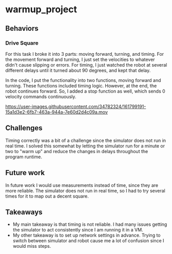 # warmup_project

## Behaviors

### Drive Square

For this task I broke it into 3 parts: moving forward, turning, and timing. For the movement forward and turning, I just set the velocities to whatever didn't cause slipping or errors. For timing, I just watched the robot at several different delays until it turned about 90 degrees, and kept that delay.

In the code, I put the functionality into two functions, moving forward and turning. These functions included timing logic. However, at the end, the robot continues forward. So, I added a stop function as well, which sends 0 velocity commands continuously.

https://user-images.githubusercontent.com/34782324/161799191-15a1d3e2-6fb7-463a-944a-7e60d2d4c09a.mov

## Challenges

Timing correctly was a bit of a challenge since the simulator does not run in real time. I solved this somewhat by letting the simulator run for a minute or two to "warm up" and reduce the changes in delays throughout the program runtime.

## Future work

In future work I would use measurements instead of time, since they are more reliable. The simulator does not run in real time, so I had to try several times for it to map out a decent square.

## Takeaways

- My main takeaway is that timing is not reliable. I had many issues getting the simulator to act consistently since I am running it in a VM.
- My other takeaway is to set up network settings in advance. Trying to switch between simulator and robot cause me a lot of confusion since I would miss steps.
